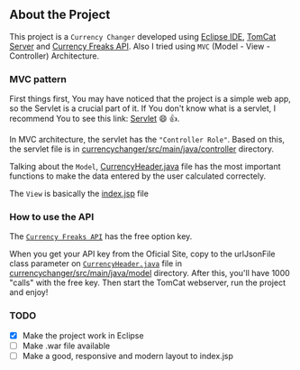 ## About the Project
This project is a `Currency Changer` developed using [Eclipse IDE](https://www.eclipse.org/downloads/packages/release/2022-09/r),
[TomCat Server](https://tomcat.apache.org/download-10.cgi) and [Currency Freaks API](https://currencyfreaks.com/). Also I tried using `MVC` (Model - View - Controller)
Architecture.
### MVC pattern
First things first, You may have noticed that the project is a simple web app, so the Servlet is a crucial part of it. If You
don't know what is a servlet, I recommend You to see this link: [Servlet](https://www.geeksforgeeks.org/introduction-java-servlets/) :smile: :+1:.

In MVC architecture, the servlet has the `"Controller Role"`. Based on this, the servlet file is in [currencychanger/src/main/java/controller](https://github.com/itznokx/currency_change_java/tree/main/currencychanger/src/main/java/controller) directory.

Talking about the `Model`, [CurrencyHeader.java](https://github.com/itznokx/currency_change_java/blob/main/currencychanger/src/main/java/model/CurrencyHeader.java) file has the most important functions to make the data entered by the user calculated correctely.

The `View` is basically the [index.jsp](https://github.com/itznokx/currency_change_java/blob/main/currencychanger/WebContent/index.jsp) file
### How to use the API
The [`Currency Freaks API`](https://currencyfreaks.com) has the free option key.

When you get your API key from the Oficial Site, copy to the urlJsonFile class parameter on [`CurrencyHeader.java`](https://github.com/itznokx/currency_change_java/blob/main/currencychanger/src/main/java/model/CurrencyHeader.java) file in [currencychanger/src/main/java/model](https://github.com/itznokx/currency_change_java/tree/main/currencychanger/src/main/java/model) directory.
After this, you'll have 1000 "calls" with the free key. Then start the TomCat webserver, run the project and enjoy!

### TODO
- [x] Make the project work in Eclipse
- [ ] Make .war file available
- [ ] Make a good, responsive and modern layout to index.jsp

